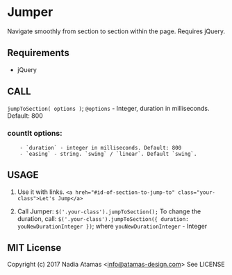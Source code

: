 # Jumper
Navigate smoothly from section to section within the page.
Requires jQuery.

## Requirements
  - jQuery
  
## CALL 
`jumpToSection( options )`;
  `@options` - Integer, duration in milliseconds. Default: 800

### countIt options: 
    	- `duration` - integer in milliseconds. Default: 800                
    	- `easing` - string. `swing` / `linear`. Default `swing`.

## USAGE
1. Use it with links.
  `<a hreh="#id-of-section-to-jump-to" class="your-class">Let's Jump</a>`

2. Call Jumper:
  `$('.your-class').jumpToSection();`
  To change the duration, call:
  `$('.your-class').jumpToSection({ duration: youNewDurationInteger })`;
  where `youNewDurationInteger` - Integer

## MIT License
Copyright (c) 2017 Nadia Atamas &lt;info@atamas-design.com&gt;
See LICENSE
